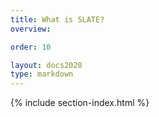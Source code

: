 ```yaml
---
title: What is SLATE?
overview: 

order: 10

layout: docs2020
type: markdown
---
```


{% include section-index.html %}
